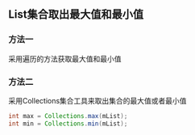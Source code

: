## List集合取出最大值和最小值

### 方法一

采用遍历的方法获取最大值和最小值

### 方法二

采用Collections集合工具来取出集合的最大值或者最小值

```java
int max = Collections.max(mList);
int min = Collections.min(mList);
```



